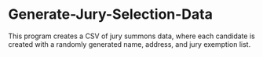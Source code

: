 # Generate-Jury-Selection-Data
This program creates a CSV of jury summons data, where each candidate is created with a randomly generated name, address, and jury exemption list.
